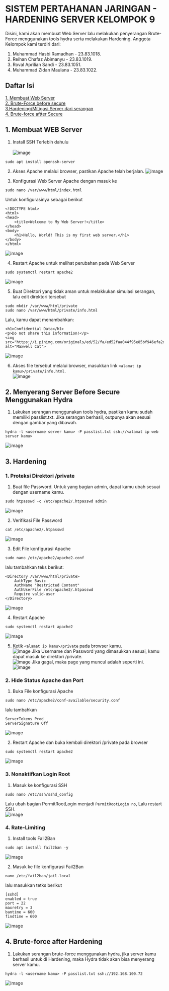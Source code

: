# SISTEM PERTAHANAN JARINGAN - HARDENING SERVER KELOMPOK 9
Disini, kami akan membuat Web Server lalu melakukan penyerangan Brute-Force menggunakan tools hydra serta melakukan Hardening. Anggota Kelompok kami terdiri dari: <br>
1.  Muhammad Hasbi Ramadhan - 23.83.1018. <br>
2. Reihan Chafaz Abimanyu - 23.83.1019. <br>
3. Roval Aprilian Sandi - 23.83.1051. <br>
4. Muhammad Zidan Maulana - 23.83.1022. <br>

## Daftar Isi
<a href="#web">1. Membuat Web Server</a> <br>
<a href="#bfs">2. Brute-Force before secure </a> <br>
<a href="#har">3.Hardening/Mitigasi Server dari serangan</a> <br>
<a href="#bas">4. Brute-force aftter Secure</a> <br>


<h2 id="web">1. Membuat WEB Server</h2>

1. Install SSH Terlebih dahulu <br> <br>
![image](https://github.com/user-attachments/assets/afa8bc76-ab40-49e5-9119-898e6e6c0207)
```
sudo apt install openssh-server
```
2. Akses Apache melalui browser, pastikan Apache telah berjalan.
![image](https://github.com/user-attachments/assets/ba18f0d0-dd7c-49a8-a1b1-e42621414e1d)

3. Konfigurasi Web Server Apache dengan masuk ke
```
sudo nano /var/www/html/index.html
```
Untuk konfigurasinya sebagai berikut
```
<!DOCTYPE html>
<html>
<head>
    <title>Welcome to My Web Server!</title>
</head>
<body>
    <h1>Hello, World! This is my first web server.</h1>
</body>
</html>
```
![image](https://github.com/user-attachments/assets/b89ddd12-183b-4172-9831-867250974392)

4. Restart Apache untuk melihat perubahan pada Web Server
```
sudo systemctl restart apache2
```
![image](https://github.com/user-attachments/assets/ce3f332a-4f47-490f-ad48-53c308a239cb)

5. Buat Direktori yang tidak aman untuk melakkukan simulasi serangan, lalu edit direktori tersebut
```
sudo mkdir /var/www/html/private
sudo nano /var/www/html/private/info.html
```
Lalu, kamu dapat menambahkan:
```
<h1>Confidential Data</h1>
<p>Do not share this information!</p>
<img src="https://i.pinimg.com/originals/ed/52/fa/ed52faa044f95e85bf946efa2d116b7f.png" alt="Maxwell Cat">
```
![image](https://github.com/user-attachments/assets/27bffa7d-6769-4aca-ae54-8a661b9b3578)

6. Akses file tersebut melalui browser, masukkan link ```<alamat ip kamu>/private/info.html```. <br>
![image](https://github.com/user-attachments/assets/c60413fc-d2f4-4045-9f2f-f08826155615)

<h2 id="bfs">2. Menyerang Server Before Secure Menggunakan Hydra</h2>

1. Lakukan serangan menggunakan tools hydra, pastikan kamu sudah memiliki passlist.txt. Jika serangan berhasil, outpunya akan sesuai dengan gambar yang dibawah.
```
hydra -l <username server kamu> -P passlist.txt ssh://<alamat ip web server kamu>
```
![image](https://github.com/user-attachments/assets/9ba09a30-4823-4d7b-9364-13a4bb2137a8)

<h2 id="har">3. Hardening</h2>

### 1. Proteksi Direktori /private 

1. Buat file Password. Untuk yang bagian admin, dapat kamu ubah sesuai dengan username kamu.
```
sudo htpasswd -c /etc/apache2/.htpasswd admin
```
![image](https://github.com/user-attachments/assets/3c2db5ba-badf-42df-8fc6-9f98c0875fab)

2. Verifikasi File Password
```
cat /etc/apache2/.htpasswd
```
![image](https://github.com/user-attachments/assets/e95d4777-be5b-410e-8ffb-284129e7dec8)

3. Edit File konfigurasi Apache
```
sudo nano /etc/apache2/apache2.conf
```
lalu tambahkan teks berikut:
```
<Directory /var/www/html/private>
    AuthType Basic
    AuthName "Restricted Content"
    AuthUserFile /etc/apache2/.htpasswd
    Require valid-user
</Directory>
```
![image](https://github.com/user-attachments/assets/feedb86a-e571-4d8f-9168-ad3fe04adfc9)

4. Restart Apache
```
sudo systemctl restart apache2
```
![image](https://github.com/user-attachments/assets/6d9abaf0-8d44-42d4-b3c9-e15266bfde17)

5. Ketik ```<alamat ip kamu>/private``` pada browser kamu. <br>
![image](https://github.com/user-attachments/assets/5a8de559-4345-4140-889d-0fe9f6436fc5)
Jika Username dan Password yang dimasukkan sesuai, kamu dapat masuk ke direktori /private. <br>
![image](https://github.com/user-attachments/assets/fbe82690-1f0f-423f-b76b-c6326613417b)
Jika gagal, maka page yang muncul adalah seperti ini. <br>
![image](https://github.com/user-attachments/assets/a48185e8-7a67-4e8e-9da7-87589a67df78)

### 2. Hide Status Apache dan Port

1. Buka File konfigurasi Apache
```
sudo nano /etc/apache2/conf-available/security.conf
```
lalu tambahkan
```
ServerTokens Prod
ServerSignature Off
```
![image](https://github.com/user-attachments/assets/8d4d727a-5907-465d-9879-1a163f3d0e8a)


2. Restart Apache dan buka kembali direktori /private pada browser
```
sudo systemctl restart apache2
```
![image](https://github.com/user-attachments/assets/3734a955-3754-4f9d-aca7-ab4b9b8940ae)

### 3. Nonaktifkan Login Root

1. Masuk ke konfigurasi SSH
```
sudo nano /etc/ssh/sshd_config
```
Lalu ubah bagian PermitRootLogin menjadi ```PermitRootLogin no```, Lalu restart SSH. <br>
![image](https://github.com/user-attachments/assets/7aea9b09-e413-4215-8c86-1db4486ce478)

### 4. Rate-Limiting

1. Install tools Fail2Ban
```
sudo apt install fail2ban -y
```
![image](https://github.com/user-attachments/assets/21537aaa-af76-41a3-8926-d6ded02cef3c)

2. Masuk ke file konfigurasi Fail2Ban
```
nano /etc/fail2ban/jail.local
```
lalu masukkan tetks berikut
```
[sshd]
enabled = true
port = 22
maxretry = 3
bantime = 600
findtime = 600
```
![image](https://github.com/user-attachments/assets/7eb8e069-77e0-4edb-b201-486607e7a7c9)

<h2 id="bas">4. Brute-force after Hardening</h2>

1. Lakukan serangan brute-force menggunakan hydra, jika server kamu berhasil untuk di Hardening, maka Hydra tidak akan bisa menyerang server kamu.
```
hydra -l <username kamu> -P passlist.txt ssh://192.168.100.72
```
![image](https://github.com/user-attachments/assets/688d013b-c45f-4d30-ae92-ddf05082198c)

